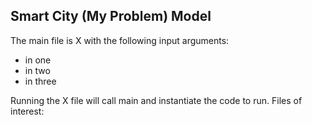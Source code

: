 ## Smart City (My Problem) Model

The main file is X with the following input arguments:

* in one
* in two
* in three

Running the X file will call main and instantiate the code to run.   Files of interest:
